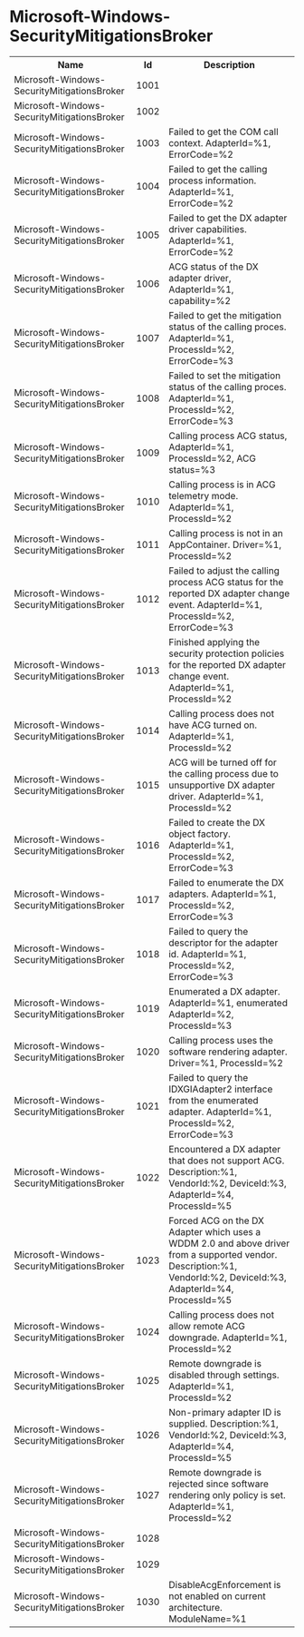 # Microsoft-Windows-SecurityMitigationsBroker

<table>
<colgroup><col/><col/><col/></colgroup>
<tr><th>Name</th><th>Id</th><th>Description</th></tr>
<tr><td>Microsoft-Windows-SecurityMitigationsBroker</td><td>1001</td><td></td></tr>
<tr><td>Microsoft-Windows-SecurityMitigationsBroker</td><td>1002</td><td></td></tr>
<tr><td>Microsoft-Windows-SecurityMitigationsBroker</td><td>1003</td><td>Failed to get the COM call context. AdapterId=%1, ErrorCode=%2</td></tr>
<tr><td>Microsoft-Windows-SecurityMitigationsBroker</td><td>1004</td><td>Failed to get the calling process information. AdapterId=%1, ErrorCode=%2</td></tr>
<tr><td>Microsoft-Windows-SecurityMitigationsBroker</td><td>1005</td><td>Failed to get the DX adapter driver capabilities. AdapterId=%1, ErrorCode=%2</td></tr>
<tr><td>Microsoft-Windows-SecurityMitigationsBroker</td><td>1006</td><td>ACG status of the DX adapter driver, AdapterId=%1, capability=%2</td></tr>
<tr><td>Microsoft-Windows-SecurityMitigationsBroker</td><td>1007</td><td>Failed to get the mitigation status of the calling proces. AdapterId=%1, ProcessId=%2, ErrorCode=%3</td></tr>
<tr><td>Microsoft-Windows-SecurityMitigationsBroker</td><td>1008</td><td>Failed to set the mitigation status of the calling proces. AdapterId=%1, ProcessId=%2, ErrorCode=%3</td></tr>
<tr><td>Microsoft-Windows-SecurityMitigationsBroker</td><td>1009</td><td>Calling process ACG status, AdapterId=%1, ProcessId=%2, ACG status=%3</td></tr>
<tr><td>Microsoft-Windows-SecurityMitigationsBroker</td><td>1010</td><td>Calling process is in ACG telemetry mode. AdapterId=%1, ProcessId=%2</td></tr>
<tr><td>Microsoft-Windows-SecurityMitigationsBroker</td><td>1011</td><td>Calling process is not in an AppContainer. Driver=%1, ProcessId=%2</td></tr>
<tr><td>Microsoft-Windows-SecurityMitigationsBroker</td><td>1012</td><td>Failed to adjust the calling process ACG status for the reported DX adapter change event. AdapterId=%1, ProcessId=%2, ErrorCode=%3</td></tr>
<tr><td>Microsoft-Windows-SecurityMitigationsBroker</td><td>1013</td><td>Finished applying the security protection policies for the reported DX adapter change event. AdapterId=%1, ProcessId=%2</td></tr>
<tr><td>Microsoft-Windows-SecurityMitigationsBroker</td><td>1014</td><td>Calling process does not have ACG turned on. AdapterId=%1, ProcessId=%2</td></tr>
<tr><td>Microsoft-Windows-SecurityMitigationsBroker</td><td>1015</td><td>ACG will be turned off for the calling process due to unsupportive DX adapter driver. AdapterId=%1, ProcessId=%2</td></tr>
<tr><td>Microsoft-Windows-SecurityMitigationsBroker</td><td>1016</td><td>Failed to create the DX object factory. AdapterId=%1, ProcessId=%2, ErrorCode=%3</td></tr>
<tr><td>Microsoft-Windows-SecurityMitigationsBroker</td><td>1017</td><td>Failed to enumerate the DX adapters. AdapterId=%1, ProcessId=%2, ErrorCode=%3</td></tr>
<tr><td>Microsoft-Windows-SecurityMitigationsBroker</td><td>1018</td><td>Failed to query the descriptor for the adapter id. AdapterId=%1, ProcessId=%2, ErrorCode=%3</td></tr>
<tr><td>Microsoft-Windows-SecurityMitigationsBroker</td><td>1019</td><td>Enumerated a DX adapter. AdapterId=%1, enumerated AdapterId=%2, ProcessId=%3</td></tr>
<tr><td>Microsoft-Windows-SecurityMitigationsBroker</td><td>1020</td><td>Calling process uses the software rendering adapter. Driver=%1, ProcessId=%2</td></tr>
<tr><td>Microsoft-Windows-SecurityMitigationsBroker</td><td>1021</td><td>Failed to query the IDXGIAdapter2 interface from the enumerated adapter. AdapterId=%1, ProcessId=%2, ErrorCode=%3</td></tr>
<tr><td>Microsoft-Windows-SecurityMitigationsBroker</td><td>1022</td><td>Encountered a DX adapter that does not support ACG. Description:%1, VendorId:%2, DeviceId:%3, AdapterId=%4, ProcessId=%5</td></tr>
<tr><td>Microsoft-Windows-SecurityMitigationsBroker</td><td>1023</td><td>Forced ACG on the DX Adapter which uses a WDDM 2.0 and above driver from a supported vendor. Description:%1, VendorId:%2, DeviceId:%3, AdapterId=%4, ProcessId=%5</td></tr>
<tr><td>Microsoft-Windows-SecurityMitigationsBroker</td><td>1024</td><td>Calling process does not allow remote ACG downgrade. AdapterId=%1, ProcessId=%2</td></tr>
<tr><td>Microsoft-Windows-SecurityMitigationsBroker</td><td>1025</td><td>Remote downgrade is disabled through settings. AdapterId=%1, ProcessId=%2</td></tr>
<tr><td>Microsoft-Windows-SecurityMitigationsBroker</td><td>1026</td><td>Non-primary adapter ID is supplied. Description:%1, VendorId:%2, DeviceId:%3, AdapterId=%4, ProcessId=%5</td></tr>
<tr><td>Microsoft-Windows-SecurityMitigationsBroker</td><td>1027</td><td>Remote downgrade is rejected since software rendering only policy is set. AdapterId=%1, ProcessId=%2</td></tr>
<tr><td>Microsoft-Windows-SecurityMitigationsBroker</td><td>1028</td><td></td></tr>
<tr><td>Microsoft-Windows-SecurityMitigationsBroker</td><td>1029</td><td></td></tr>
<tr><td>Microsoft-Windows-SecurityMitigationsBroker</td><td>1030</td><td>DisableAcgEnforcement is not enabled on current architecture. ModuleName=%1</td></tr>
</table>
